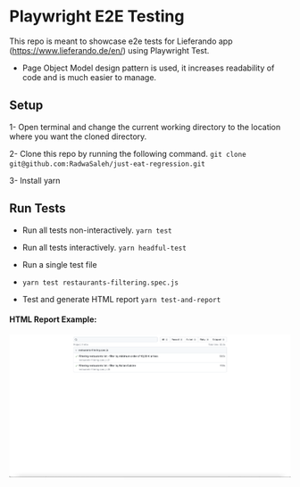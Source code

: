 # Playwright E2E Testing

This repo is meant to showcase e2e tests for Lieferando app (https://www.lieferando.de/en/) using Playwright Test.
- Page Object Model design pattern is used, it increases readability of code and is much easier to manage.


## Setup
1- Open terminal and change the current working directory to the location where you want the cloned directory.

2- Clone this repo by running the following command.
`git clone git@github.com:RadwaSaleh/just-eat-regression.git`

3- Install yarn 

## Run Tests
- Run all tests non-interactively.
  `yarn test`

- Run all tests interactively.
  `yarn headful-test`

- Run a single test file
- `yarn test restaurants-filtering.spec.js`

- Test and generate HTML report
  `yarn test-and-report`

#### HTML Report Example:
![html-report-example.png](resources%2Fhtml-report-example.png)